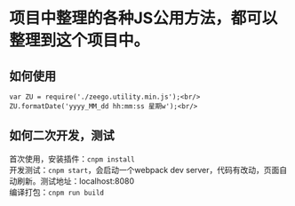 # 项目中整理的各种JS公用方法，都可以整理到这个项目中。

## 如何使用
`
var ZU = require('./zeego.utility.min.js');<br/>
ZU.formatDate('yyyy_MM_dd hh:mm:ss 星期w');<br/>
`

## 如何二次开发，测试
首次使用，安装插件：`cnpm install`<br/>
开发测试：`cnpm start`，会启动一个webpack dev server，代码有改动，页面自动刷新。测试地址：localhost:8080<br/>
编译打包：`cnpm run build`<br/>




